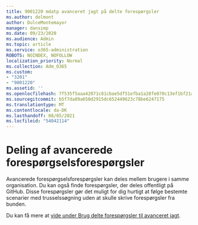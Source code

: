 ```yaml
---
title: 9001220 mdatp avanceret jagt på delte forespørgsler
ms.author: dolmont
author: DulceMontemayor
manager: dansimp
ms.date: 09/23/2020
ms.audience: Admin
ms.topic: article
ms.service: o365-administration
ROBOTS: NOINDEX, NOFOLLOW
localization_priority: Normal
ms.collection: Adm_O365
ms.custom:
- "3201"
- "9001220"
ms.assetid: ''
ms.openlocfilehash: 7f535f5aaa42071c81cbae5df51efba1a28fe070c13ef1bf21a78b23c10f6bbb
ms.sourcegitcommit: b5f7da89a650d2915dc652449623c78be6247175
ms.translationtype: MT
ms.contentlocale: da-DK
ms.lasthandoff: 08/05/2021
ms.locfileid: "54042114"
---
```

# <a name="sharing-advanced-hunting-queries"></a>Deling af avancerede forespørgselsforespørgsler

Avancerede forespørgselsforespørgsler kan deles mellem brugere i samme organisation. Du kan også finde forespørgsler, der deles offentligt på GitHub. Disse forespørgsler gør det muligt for dig hurtigt at følge bestemte scenarier med trusselssøgning uden at skulle skrive forespørgsler fra bunden.
  
Du kan få mere at [vide under Brug delte forespørgsler til avanceret jagt](https://docs.microsoft.com/windows/security/threat-protection/microsoft-defender-atp/advanced-hunting-shared-queries).